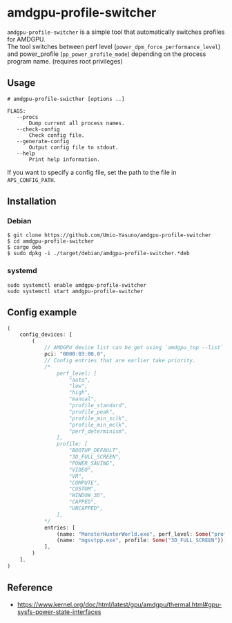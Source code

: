 # amdgpu-profile-switcher
`amdgpu-profile-switcher` is a simple tool that automatically switches profiles for AMDGPU.  
The tool switches between perf level (`power_dpm_force_performance_level`) and power_profile (`pp_power_profile_mode`) depending on the process program name. (requires root privileges)  

## Usage
```
# amdgpu-profile-swicther [options ..]
```

```
FLAGS:
   --procs
       Dump current all process names.
   --check-config
       Check config file.
   --generate-config
       Output config file to stdout.
   --help
       Print help information.
```

If you want to specify a config file, set the path to the file in `APS_CONFIG_PATH`.  

## Installation
### Debian
```
$ git clone https://github.com/Umio-Yasuno/amdgpu-profile-switcher
$ cd amdgpu-profile-switcher
$ cargo deb
$ sudo dpkg -i ./target/debian/amdgpu-profile-switcher.*deb
```

### systemd
```
sudo systemctl enable amdgpu-profile-switcher
sudo systemctl start amdgpu-profile-switcher
```

## Config example
```rust
(
    config_devices: [
        (
            // AMDGPU device list can be get using `amdgpu_top --list` or `ls /sys/bus/pci/drivers/amdgpu/`
            pci: "0000:03:00.0",
            // Config entries that are earlier take priority.
            /*
                perf_level: [
                    "auto",
                    "low",
                    "high",
                    "manual",
                    "profile_standard",
                    "profile_peak",
                    "profile_min_sclk",
                    "profile_min_mclk",
                    "perf_determinism",
                ],
                profile: [
                    "BOOTUP_DEFAULT",
                    "3D_FULL_SCREEN",
                    "POWER_SAVING",
                    "VIDEO",
                    "VR",
                    "COMPUTE",
                    "CUSTOM",
                    "WINDOW_3D",
                    "CAPPED",
                    "UNCAPPED",
                ],
            */
            entries: [
                (name: "MonsterHunterWorld.exe", perf_level: Some("profile_standard")),
                (name: "mgsvtpp.exe", profile: Some("3D_FULL_SCREEN")),
            ],
        )
    ],
)
```

## Reference
 * <https://www.kernel.org/doc/html/latest/gpu/amdgpu/thermal.html#gpu-sysfs-power-state-interfaces>
